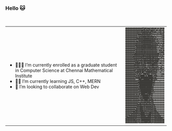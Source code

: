 ### Hello 🐱
<br>
<div align="center">
  <table>
  <tr>
    <td>
      <div align="left">
      <ul type="square">
        <li> 👨🏻‍💻 I’m currently enrolled as a graduate student in Computer Science at Chennai Mathematical Institute&nbsp;&nbsp;&nbsp;&nbsp;</li>
        <li> 🚣🏻 I’m currently learning JS, C++, MERN</li>
        <li> 👯 I’m looking to collaborate on Web Dev</li>
      </ul>
      </div>
    </td>
        <td>
<img src="./pfp.png" style = "height: 300px; width: auto;">
    </td>
  </tr>
</table>
</div>

